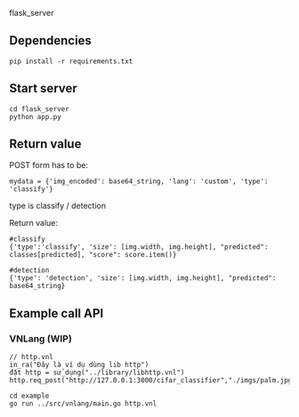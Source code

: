 flask_server

## Dependencies

```
pip install -r requirements.txt
```

## Start server

```
cd flask_server
python app.py
```

## Return value

POST form has to be:

```
mydata = {'img_encoded': base64_string, 'lang': 'custom', 'type': 'classify'}
```

type is classify / detection

Return value:

```
#classify
{'type':'classify', 'size': [img.width, img.height], "predicted": classes[predicted], "score": score.item()}

#detection
{'type': 'detection', 'size': [img.width, img.height], "predicted": base64_string}
```

## Example call API

### VNLang (WIP)

```vnlang
// http.vnl
in_ra("Đây là ví dụ dùng lib http")
đặt http = sử_dụng("../library/libhttp.vnl")
http.req_post("http://127.0.0.1:3000/cifar_classifier","./imgs/palm.jpg")
```

```
cd example
go run ../src/vnlang/main.go http.vnl
```

